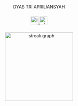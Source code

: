 <div align="center">
 DYAS TRI APRILIANSYAH
</div>

###

<div align="center">

  <a href="https://instagram.com/dyastriapr" target="_blank">
    <img src="https://img.shields.io/static/v1?message=Instagram&logo=instagram&label=&color=E4405F&logoColor=white&labelColor=&style=for-the-badge" height="25" alt="instagram logo"  />
  </a>
  <a href="https://wa.me/6283879631235" target="_blank">
    <img src="https://img.shields.io/static/v1?message=Whatsapp&logo=whatsapp&label=&color=25D366&logoColor=white&labelColor=&style=for-the-badge" height="25" alt="whatsapp logo"  />
  </a>
</div>

###


<div align="center">
  <img src="https://streak-stats.demolab.com?user=dyastriapr&locale=en&mode=daily&theme=dark&hide_border=false&border_radius=5&order=3" height="220" alt="streak graph"  />
</div>
